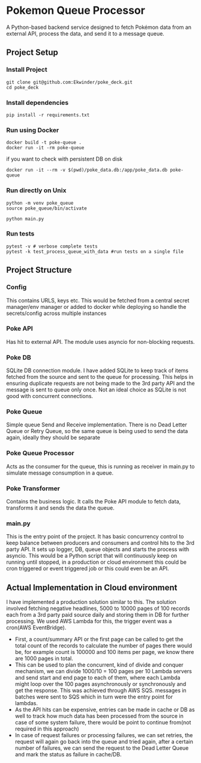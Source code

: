 # Pokemon Queue Processor

A Python-based backend service designed to fetch Pokémon data from an external API, process the data, and send it to a
message queue.

## Project Setup

### Install Project

    git clone git@github.com:Ekwinder/poke_deck.git
    cd poke_deck

### Install dependencies

    pip install -r requirements.txt

### Run using Docker

    docker build -t poke-queue .
    docker run -it -rm poke-queue

if you want to check with persistent DB on disk

    docker run -it --rm -v $(pwd)/poke_data.db:/app/poke_data.db poke-queue

### Run directly on Unix

    python -m venv poke_queue
    source poke_queue/bin/activate

    python main.py

### Run tests

    pytest -v # verbose complete tests
    pytest -k test_process_queue_with_data #run tests on a single file

## Project Structure

### Config

This contains URLS, keys etc. This would be fetched from a central secret manager/env manager
or added to docker while deploying so handle the secrets/config across multiple instances

### Poke API

Has hit to external API. The module uses asyncio for non-blocking requests.

### Poke DB

SQLite DB connection module. I have added SQLite to keep track of items fetched from the source and sent
to the queue for processing. This helps in ensuring duplicate requests are not being made to the 3rd party
API and the message is sent to queue only once. Not an ideal choice as SQLite is not good with concurrent connections.

### Poke Queue

Simple queue Send and Receive implementation. There is no Dead Letter Queue or Retry Queue, so the same queue is being
used to send the data again, ideally they should be separate

### Poke Queue Processor

Acts as the consumer for the queue, this is running as receiver in main.py to simulate message consumption
in a queue.

### Poke Transformer

Contains the business logic. It calls the Poke API module to fetch data, transforms it and sends the
data the queue.

### main.py

This is the entry point of the project. It has basic concurrency control to keep balance between producers and consumers
and control hits to the 3rd party API. It sets up logger, DB, queue objects and starts the process with asyncio.
This would be a Python script that will continuously keep on running until stopped, in a production or cloud
environment this could be cron triggered or event triggered job or this could even be an API.

## Actual Implementation in Cloud environment

I have implemented a production solution similar to this. The solution involved fetching negative headlines,
5000 to 10000 pages of 100 records each from a 3rd party paid source daily and storing them in DB for further
processing.
We used AWS Lambda for this, the trigger event was a cron(AWS EventBridge).

* First, a count/summary API or the first page can be called to get the total count of the records to calculate the
  number of pages there would be, for example count is 100000 and 100 items per page, we know there are 1000 pages in
  total.
* This can be used to plan the concurrent, kind of divide and conquer mechanism, we can divide 1000/10 = 100 pages per
  10 Lambda servers and send start and end page to each of them, where each Lambda might loop over the 100 pages
  asynchronously or synchronously and get the response. This was achieved through AWS SQS. messages in batches were sent
  to SQS which in turn were the entry point for lambdas.
* As the API hits can be expensive, entries can be made in cache or DB as well to track how much data has been processed
  from the source in case of some system failure, there would be point to continue from(not required in this approach)
* In case of request failures or processing failures, we can set retries, the request will again go back into the queue
  and tried again, after a certain number of failures, we can send the request to the Dead Letter Queue and mark the status
  as failure in cache/DB.


